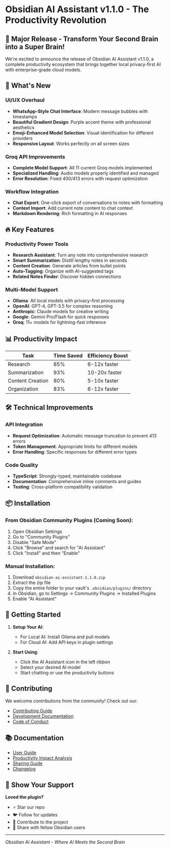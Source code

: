 # Obsidian AI Assistant v1.1.0 - The Productivity Revolution

## 🎉 Major Release - Transform Your Second Brain into a Super Brain!

We're excited to announce the release of Obsidian AI Assistant v1.1.0, a complete productivity ecosystem that brings together local privacy-first AI with enterprise-grade cloud models.

## 🌟 What's New

### UI/UX Overhaul
- **WhatsApp-Style Chat Interface**: Modern message bubbles with timestamps
- **Beautiful Gradient Design**: Purple accent theme with professional aesthetics
- **Emoji-Enhanced Model Selection**: Visual identification for different providers
- **Responsive Layout**: Works perfectly on all screen sizes

### Groq API Improvements
- **Complete Model Support**: All 11 current Groq models implemented
- **Specialized Handling**: Audio models properly identified and managed
- **Error Resolution**: Fixed 400/413 errors with request optimization

### Workflow Integration
- **Chat Export**: One-click export of conversations to notes with formatting
- **Context Import**: Add current note content to chat context
- **Markdown Rendering**: Rich formatting in AI responses

## 🔥 Key Features

### Productivity Power Tools
- **Research Assistant**: Turn any note into comprehensive research
- **Smart Summarization**: Distill lengthy notes in seconds
- **Content Creation**: Generate articles from bullet points
- **Auto-Tagging**: Organize with AI-suggested tags
- **Related Notes Finder**: Discover hidden connections

### Multi-Model Support
- **Ollama**: All local models with privacy-first processing
- **OpenAI**: GPT-4, GPT-3.5 for complex reasoning
- **Anthropic**: Claude models for creative writing
- **Google**: Gemini Pro/Flash for quick responses
- **Groq**: 11+ models for lightning-fast inference

## 📊 Productivity Impact

| Task | Time Saved | Efficiency Boost |
|------|------------|------------------|
| Research | 85% | 6-12x faster |
| Summarization | 93% | 10-20x faster |
| Content Creation | 80% | 5-10x faster |
| Organization | 83% | 6-12x faster |

## 🛠️ Technical Improvements

### API Integration
- **Request Optimization**: Automatic message truncation to prevent 413 errors
- **Token Management**: Appropriate limits for different models
- **Error Handling**: Specific responses for different error types

### Code Quality
- **TypeScript**: Strongly-typed, maintainable codebase
- **Documentation**: Comprehensive inline comments and guides
- **Testing**: Cross-platform compatibility validation

## 📦 Installation

### From Obsidian Community Plugins (Coming Soon):
1. Open Obsidian Settings
2. Go to "Community Plugins"
3. Disable "Safe Mode"
4. Click "Browse" and search for "AI Assistant"
5. Click "Install" and then "Enable"

### Manual Installation:
1. Download `obsidian-ai-assistant-1.1.0.zip`
2. Extract the zip file
3. Copy the entire folder to your vault's `.obsidian/plugins/` directory
4. In Obsidian, go to Settings → Community Plugins → Installed Plugins
5. Enable "AI Assistant"

## 🎯 Getting Started

1. **Setup Your AI**:
   - For Local AI: Install Ollama and pull models
   - For Cloud AI: Add API keys in plugin settings

2. **Start Using**:
   - Click the AI Assistant icon in the left ribbon
   - Select your desired AI model
   - Start chatting or use the productivity buttons

## 🤝 Contributing

We welcome contributions from the community! Check out our:
- [Contributing Guide](CONTRIBUTING.md)
- [Development Documentation](DEVELOPMENT.md)
- [Code of Conduct](CODE_OF_CONDUCT.md)

## 📚 Documentation

- [User Guide](INSTRUCTIONS.md)
- [Productivity Impact Analysis](SUMMARY.md)
- [Sharing Guide](SHARE.md)
- [Changelog](CHANGELOG.md)

## 🌟 Show Your Support

**Loved the plugin?**
- ⭐ Star our repo
- 🐦 Follow for updates
- 🤝 Contribute to the project
- 💬 Share with fellow Obsidian users

---

*Obsidian AI Assistant - Where AI Meets the Second Brain*